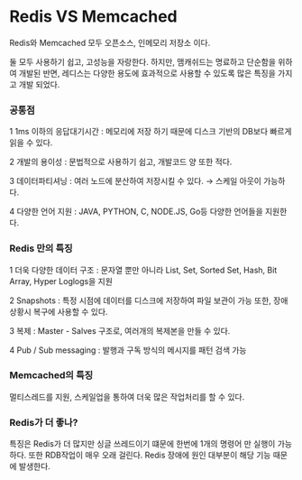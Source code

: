 # Redis VS Memcached

Redis와 Memcached 모두 오픈소스, 인메모리 저장소 이다.

둘 모두 사용하기 쉽고, 고성능을 자랑한다. 하지만,
맴캐쉬드는 명료하고 단순함을 위하여 개발된 반면,
레디스는 다양한 용도에 효과적으로 사용할 수 있도록
많은 특징을 가지고 개발 되었다.

### 공통점

1   1ms 이하의 응답대기시간 : 메모리에 저장 하기 때문에 
디스크 기반의 DB보다 빠르게 읽을 수 있다.

2   개발의 용이성 : 문법적으로 사용하기 쉽고, 개발코드 양
또한 적다.

3   데이터파티셔닝 : 여러 노드에 분산하여 저장시킬 수 있다.
→ 스케일 아웃이 가능하다.

4   다양한 언어 지원 : JAVA, PYTHON, C, NODE.JS, Go등 다양한
언어들을 지원한다.

### Redis 만의 특징

1   더욱 다양한 데이터 구조 : 문자열 뿐만 아니라 List, Set, Sorted Set,
Hash, Bit Array, Hyper Loglogs을 지원

2   Snapshots : 특정 시점에 데이터를 디스크에  저장하여 파일 보관이 가능
또한, 장애 상황시 복구에 사용할 수 있다.

3   복제 : Master - Salves 구조로, 여러개의 복제본을 만들 수 있다.

4   Pub / Sub messaging : 발행과 구독 방식의 메시지를 패턴 검색 가능

### Memcached의 특징

멀티스레드를 지원, 스케일업을 통하여 더욱 많은 작업처리를 할 수 있다.

### Redis가 더 좋나?

특징은 Redis가 더 많지만 싱글 쓰레드이기 떄문에 한번에 1개의 명령어 만
실행이 가능하다. 또한 RDB작업이 매우 오래 걸린다. Redis 장애에 원인 대부분이 해당 기능 때문에 발생한다.
